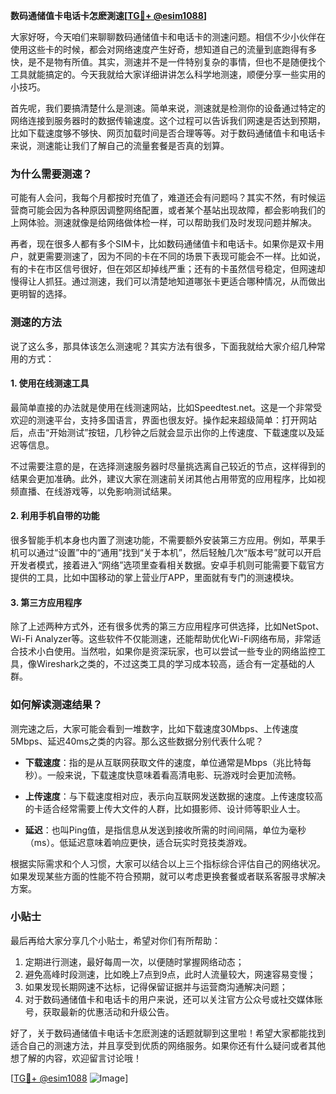 **数码通储值卡电话卡怎麽測速[[TG💪+ @esim1088](https://t.me/s/esim1088)]**

大家好呀，今天咱们来聊聊数码通储值卡和电话卡的测速问题。相信不少小伙伴在使用这些卡的时候，都会对网络速度产生好奇，想知道自己的流量到底跑得有多快，是不是物有所值。其实，测速并不是一件特别复杂的事情，但也不是随便找个工具就能搞定的。今天我就给大家详细讲讲怎么科学地测速，顺便分享一些实用的小技巧。

首先呢，我们要搞清楚什么是测速。简单来说，测速就是检测你的设备通过特定的网络连接到服务器时的数据传输速度。这个过程可以告诉我们网速是否达到预期，比如下载速度够不够快、网页加载时间是否合理等等。对于数码通储值卡和电话卡来说，测速能让我们了解自己的流量套餐是否真的划算。

### 为什么需要测速？

可能有人会问，我每个月都按时充值了，难道还会有问题吗？其实不然，有时候运营商可能会因为各种原因调整网络配置，或者某个基站出现故障，都会影响我们的上网体验。测速就像是给网络做体检一样，可以帮助我们及时发现问题并解决。

再者，现在很多人都有多个SIM卡，比如数码通储值卡和电话卡。如果你是双卡用户，就更需要测速了，因为不同的卡在不同的场景下表现可能会不一样。比如说，有的卡在市区信号很好，但在郊区却掉线严重；还有的卡虽然信号稳定，但网速却慢得让人抓狂。通过测速，我们可以清楚地知道哪张卡更适合哪种情况，从而做出更明智的选择。

### 测速的方法

说了这么多，那具体该怎么测速呢？其实方法有很多，下面我就给大家介绍几种常用的方式：

#### 1. 使用在线测速工具

最简单直接的办法就是使用在线测速网站，比如Speedtest.net。这是一个非常受欢迎的测速平台，支持多国语言，界面也很友好。操作起来超级简单：打开网站后，点击“开始测试”按钮，几秒钟之后就会显示出你的上传速度、下载速度以及延迟等信息。

不过需要注意的是，在选择测速服务器时尽量挑选离自己较近的节点，这样得到的结果会更加准确。此外，建议大家在测速前关闭其他占用带宽的应用程序，比如视频直播、在线游戏等，以免影响测试结果。

#### 2. 利用手机自带的功能

很多智能手机本身也内置了测速功能，不需要额外安装第三方应用。例如，苹果手机可以通过“设置”中的“通用”找到“关于本机”，然后轻触几次“版本号”就可以开启开发者模式，接着进入“网络”选项里查看相关数据。安卓手机则可能需要下载官方提供的工具，比如中国移动的掌上营业厅APP，里面就有专门的测速模块。

#### 3. 第三方应用程序

除了上述两种方式外，还有很多优秀的第三方应用程序可供选择，比如NetSpot、Wi-Fi Analyzer等。这些软件不仅能测速，还能帮助优化Wi-Fi网络布局，非常适合技术小白使用。当然啦，如果你是资深玩家，也可以尝试一些专业的网络监控工具，像Wireshark之类的，不过这类工具的学习成本较高，适合有一定基础的人群。

### 如何解读测速结果？

测完速之后，大家可能会看到一堆数字，比如下载速度30Mbps、上传速度5Mbps、延迟40ms之类的内容。那么这些数据分别代表什么呢？

- **下载速度**：指的是从互联网获取文件的速度，单位通常是Mbps（兆比特每秒）。一般来说，下载速度快意味着看高清电影、玩游戏时会更加流畅。
  
- **上传速度**：与下载速度相对应，表示向互联网发送数据的速度。上传速度较高的卡适合经常需要上传大文件的人群，比如摄影师、设计师等职业人士。
  
- **延迟**：也叫Ping值，是指信息从发送到接收所需的时间间隔，单位为毫秒（ms）。低延迟意味着响应更快，适合玩实时竞技类游戏。

根据实际需求和个人习惯，大家可以结合以上三个指标综合评估自己的网络状况。如果发现某些方面的性能不符合预期，就可以考虑更换套餐或者联系客服寻求解决方案。

### 小贴士

最后再给大家分享几个小贴士，希望对你们有所帮助：

1. 定期进行测速，最好每周一次，以便随时掌握网络动态；
2. 避免高峰时段测速，比如晚上7点到9点，此时人流量较大，网速容易变慢；
3. 如果发现长期网速不达标，记得保留证据并与运营商沟通解决问题；
4. 对于数码通储值卡和电话卡的用户来说，还可以关注官方公众号或社交媒体账号，获取最新的优惠活动和升级公告。

好了，关于数码通储值卡电话卡怎麽測速的话题就聊到这里啦！希望大家都能找到适合自己的测速方法，并且享受到优质的网络服务。如果你还有什么疑问或者其他想了解的内容，欢迎留言讨论哦！

[[TG💪+ @esim1088](https://t.me/s/esim1088) ![Image](https://i.postimg.cc/4NQfJmqS/Snipaste-2025-05-13-00-14-12.png)]